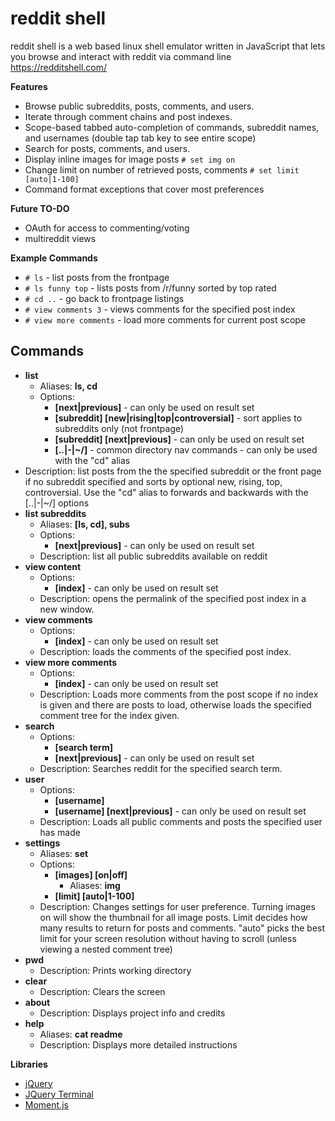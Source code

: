 # reddit shell

reddit shell is a web based linux shell emulator written in JavaScript that lets you browse and interact with reddit via command line https://redditshell.com/

**Features**

* Browse public subreddits, posts, comments, and users.
* Iterate through comment chains and post indexes.
* Scope-based tabbed auto-completion of commands, subreddit names, and usernames (double tap tab key to see entire scope)
* Search for posts, comments, and users.
* Display inline images for image posts `# set img on`
* Change limit on number of retrieved posts, comments `# set limit [auto|1-100]`
* Command format exceptions that cover most preferences

**Future TO-DO**

* OAuth for access to commenting/voting
* multireddit views

**Example Commands**

* `# ls` - list posts from the frontpage
* `# ls funny top` - lists posts from /r/funny sorted by top rated
* `# cd ..` - go back to frontpage listings
* `# view comments 3` - views comments for the specified post index
* `# view more comments` - load more comments for current post scope

## Commands 

* **list**
  * Aliases: **ls, cd**
  * Options:
    * **[next|previous]** - can only be used on result set
    * **[subreddit] [new|rising|top|controversial]** - sort applies to subreddits only (not frontpage)
    * **[subreddit] [next|previous]** - can only be used on result set
    * **[..|-|~/]** - common directory nav commands - can only be used with the "cd" alias
 * Description: list posts from the the specified subreddit or the front page if no subreddit specified and sorts by optional new, rising, top, controversial. Use the "cd" alias to forwards and backwards with the [..|-|~/] options
* **list subreddits**
  * Aliases: **[ls, cd], subs** 
  * Options:
    * **[next|previous]** - can only be used on result set
  * Description: list all public subreddits available on reddit
* **view content**
  * Options:
    * **[index]** - can only be used on result set
  * Description: opens the permalink of the specified post index in a new window.
* **view comments**
  * Options:
    * **[index]** - can only be used on result set
  * Description: loads the comments of the specified post index.
* **view more comments**
  * Options:
    * **[index]** - can only be used on result set
  * Description: Loads more comments from the post scope if no index is given and there are posts to load, otherwise loads the specified comment tree for the index given.
* **search**
  * Options:
    * **[search term]**
    * **[next|previous]** - can only be used on result set
  * Description: Searches reddit for the specified search term.
* **user**
  * Options:
    * **[username]**
    * **[username] [next|previous]** - can only be used on result set
  * Description: Loads all public comments and posts the specified user has made
* **settings**
  * Aliases: **set**
  * Options:
    * **[images] [on|off]**
      * Aliases: **img**
    * **[limit] [auto|1-100]**
  * Description: Changes settings for user preference. Turning images on will show the thumbnail for all image posts. Limit decides how many results to return for posts and comments. "auto" picks the best limit for your screen resolution without having to scroll (unless viewing a nested comment tree)
* **pwd**
  * Description: Prints working directory
* **clear**
  * Description: Clears the screen
* **about**
  * Description: Displays project info and credits
* **help**
  * Aliases: **cat readme**
  * Description: Displays more detailed instructions

**Libraries**

- [jQuery](https://jquery.com/)
- [JQuery Terminal](http://terminal.jcubic.pl/)
- [Moment.js](http://momentjs.com/)
